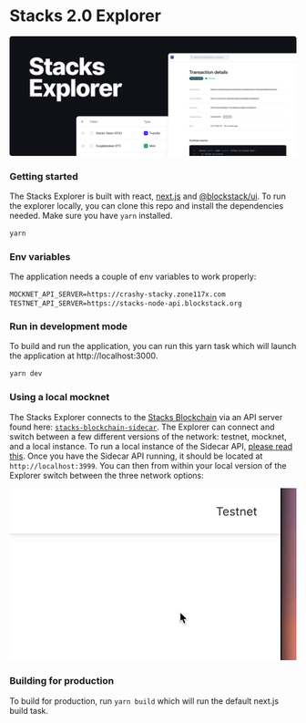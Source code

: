 # Stacks 2.0 Explorer

![An image of the Stacks Explorer](/explorer-image.png 'Stacks Explorer')

### Getting started

The Stacks Explorer is built with react, [next.js](https://github.com/zeit/next.js) and [@blockstack/ui](https://github.com/blockstack/ux/tree/master/packages/ui). To run the explorer locally, you can clone this repo and install the dependencies needed. Make sure you have `yarn` installed.

```sh
yarn
```

### Env variables

The application needs a couple of env variables to work properly:

```
MOCKNET_API_SERVER=https://crashy-stacky.zone117x.com
TESTNET_API_SERVER=https://stacks-node-api.blockstack.org
```

### Run in development mode

To build and run the application, you can run this yarn task which will launch the application at http://localhost:3000.

```sh
yarn dev
```

### Using a local mocknet

The Stacks Explorer connects to the [Stacks Blockchain](https://github.com/blockstack/stacks-blockchain) via an API server found here: [`stacks-blockchain-sidecar`](https://github.com/blockstack/stacks-blockchain-sidecar).
The Explorer can connect and switch between a few different versions of the network: testnet, mocknet, and a local instance. To run a local instance of the Sidecar API, [please read this](https://github.com/blockstack/stacks-blockchain-sidecar/blob/master/readme.md#quick-start).
Once you have the Sidecar API running, it should be located at `http://localhost:3999`. You can then from within your local version of the Explorer switch between the three network options:

![A gif of the network switcher found within the explorer](/localhost-switch.gif 'Switching networks in the explorer')

### Building for production

To build for production, run `yarn build` which will run the default next.js build task.
